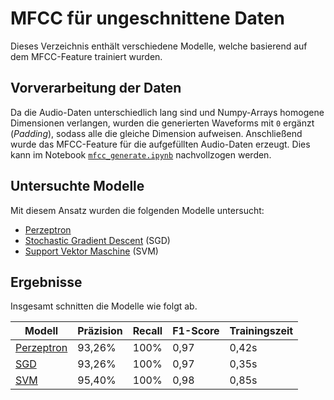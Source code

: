 # MFCC für ungeschnittene Daten

Dieses Verzeichnis enthält verschiedene Modelle, welche basierend auf dem MFCC-Feature trainiert
wurden.


## Vorverarbeitung der Daten

Da die Audio-Daten unterschiedlich lang sind und Numpy-Arrays homogene Dimensionen verlangen,
wurden die generierten Waveforms mit `0` ergänzt (*Padding*), sodass alle die gleiche Dimension
aufweisen. Anschließend wurde das MFCC-Feature für die aufgefüllten Audio-Daten erzeugt. Dies kann
im Notebook [`mfcc_generate.ipynb`](./mfcc_generate.ipynb) nachvollzogen werden.


## Untersuchte Modelle

Mit diesem Ansatz wurden die folgenden Modelle untersucht:

- [Perzeptron](./perceptron_mfcc.ipynb)
- [Stochastic Gradient Descent](./sgd_mfcc.ipynb) (SGD)
- [Support Vektor Maschine](./svc_mfcc.ipynb) (SVM)


## Ergebnisse

Insgesamt schnitten die Modelle wie folgt ab.

| Modell                                 | Präzision | Recall | F1-Score | Trainingszeit |
|----------------------------------------|-----------|--------|----------|---------------|
| [Perzeptron](./perceptron_mfcc.ipynb)  | 93,26%    | 100%   | 0,97     | 0,42s         |
| [SGD](./sgd_mfcc.ipynb)                | 93,26%    | 100%   | 0,97     | 0,35s         |
| [SVM](./svc_mfcc.ipynb)                | 95,40%    | 100%   | 0,98     | 0,85s         |
